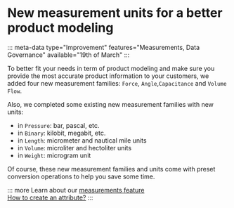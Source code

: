 # New measurement units for a better product modeling
::: meta-data type="Improvement" features="Measurements, Data Governance" available="19th of March"
:::

To better fit your needs in term of product modeling and make sure you provide the most accurate product information to your customers, we added four new measurement families: `Force`, `Angle`,`Capacitance` and `Volume Flow`.

Also, we completed some existing new measurement families with new units:
- in `Pressure`: bar, pascal, etc.
- in `Binary`: kilobit, megabit, etc.
- in `Length`: micrometer and nautical mile units
- in `Volume`: microliter and hectoliter units
- in `Weight`: microgram unit

Of course, these new measurement families and units come with preset conversion operations to help you save some time.

::: more
Learn about our [measurements feature](../articles/what-about-measurements.html)    
[How to create an attribute?](../articles/manage-your-attributes.html#add-attributes-validation-parameters)
:::
